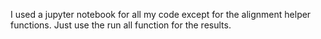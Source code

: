 I used a jupyter notebook for all my code except for the alignment helper functions. Just use the run all function for the results.
